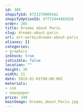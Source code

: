 ```yaml
---
id: 386
shopifyId: 8723270009162
shopifyOptionId: 47772444983626
order: 205
title: Dreams about Paris
slug: dreams-about-paris
url: art-works/dreams-about-paris
aliases: []
categories:
- graphics
inStock: true
isVisible: false
location: ""
height: 30
width: 21
date: 2019-01-01T00:00:00Z
materials:
- ink
- newspaper
price: 240
mainImage: Dreams_about_Paris.jpg
---
```

